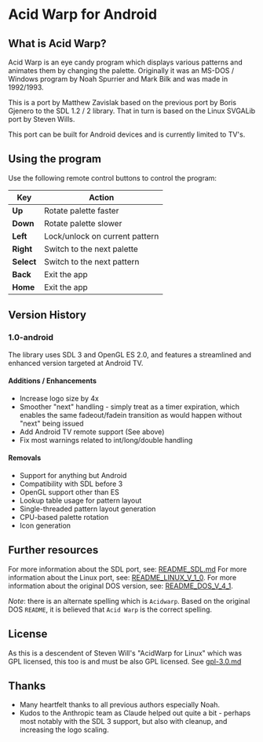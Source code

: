 # Acid Warp for Android

## What is Acid Warp?

Acid Warp is an eye candy program which displays various patterns and
animates them by changing the palette. Originally it was an MS-DOS / Windows
program by Noah Spurrier and Mark Bilk and was made in 1992/1993. 

This is a port by Matthew Zavislak based on the previous port by Boris Gjenero
to the SDL 1.2 / 2 library. That in turn is based on the Linux SVGALib port 
by Steven Wills.

This port can be built for Android devices and is currently limited to TV's.

## Using the program

Use the following remote control buttons to control the program:

| Key        | Action                            |
|------------|-----------------------------------|
| **Up**     | Rotate palette faster             |
| **Down**   | Rotate palette slower             |
| **Left**   | Lock/unlock on current pattern    |
| **Right**  | Switch to the next palette        |
| **Select** | Switch to the next pattern        |
| **Back**   | Exit the app                      |
| **Home**   | Exit the app                      |

## Version History

### 1.0-android
The library uses SDL 3 and OpenGL ES 2.0, and features a streamlined and enhanced 
version targeted at Android TV.

#### Additions / Enhancements
- Increase logo size by 4x
- Smoother "next" handling - simply treat as a timer expiration, which enables
  the same fadeout/fadein transition as would happen without "next" being issued
- Add Android TV remote support (See above)
- Fix most warnings related to int/long/double handling

#### Removals
- Support for anything but Android
- Compatibility with SDL before 3
- OpenGL support other than ES
- Lookup table usage for pattern layout
- Single-threaded pattern layout generation
- CPU-based palette rotation
- Icon generation

## Further resources

For more information about the SDL port, see: [README_SDL.md](previous_ports/acidwarp-sdl/README_SDL.md)
For more information about the Linux port, see: [README_LINUX_V_1_0](README_LINUX_V_1_0).
For more information about the original DOS version, see: [README_DOS_V_4_1](README_DOS_V_4_1).

*Note*: there is an alternate spelling which is `Acidwarp`.  Based on the original DOS `README`,
it is believed that `Acid Warp` is the correct spelling.

## License

As this is a descendent of Steven Will's "AcidWarp for Linux" which was GPL licensed, this too
is and must be also GPL licensed.  See [gpl-3.0.md](gpl-3.0.md)

## Thanks

- Many heartfelt thanks to all previous authors especially Noah.
- Kudos to the Anthropic team as Claude helped out quite a bit - perhaps most notably 
  with the SDL 3 support, but also with cleanup, and increasing the logo scaling.
